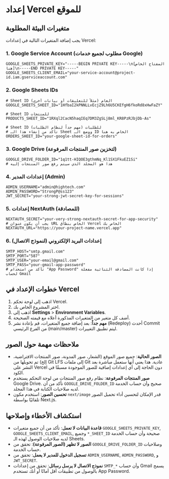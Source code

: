# إعداد Vercel للموقع

## متغيرات البيئة المطلوبة

يجب إضافة المتغيرات التالية في إعدادات Vercel:

### 1. Google Service Account (مطلوب لجميع خدمات Google)
```
GOOGLE_SHEETS_PRIVATE_KEY="-----BEGIN PRIVATE KEY-----\n[المفتاح الخاص هنا]\n-----END PRIVATE KEY-----"
GOOGLE_SHEETS_CLIENT_EMAIL="your-service-account@project-id.iam.gserviceaccount.com"
```

### 2. Google Sheets IDs
```
# Sheet ID العام (مثلاً للتعليقات أو بيانات أخرى)
GOOGLE_SHEETS_SHEET_ID="1HfbaI2kPNNLLvEcjZ9Lh6U5CKEfgH6fkoRd8xHwFaZY"

# Sheet ID للمنتجات
PRODUCTS_SHEET_ID="1RXql2CacN5haqIEq7DM3ZgSLj8ml_KR8PzRJbjDb-As"

# Sheet ID للطلبات (مهم جداً لنظام الطلبات)
# تأكد من إنشاء هذا الـ Sheet ووضع الـ ID الخاص به هنا
ORDERS_SHEET_ID="your-google-sheet-id-for-orders" 
```

### 3. Google Drive (لتخزين صور المنتجات المرفوعة)
```
GOOGLE_DRIVE_FOLDER_ID="1q1tt-HIQOE3gthmNq_Kl1SX1FkuEZ1Si" 
# هذا هو المجلد الذي سيتم رفع صور المنتجات إليه
```

### 4. إعدادات المدير (Admin)
```
ADMIN_USERNAME="admin@hightech.com"
ADMIN_PASSWORD="StrongP@ss123"
JWT_SECRET="your-strong-jwt-secret-key-for-sessions"
```

### 5. إعدادات NextAuth (للمصادقة)
```
NEXTAUTH_SECRET="your-very-strong-nextauth-secret-for-app-security"
# يجب أن يكون عنوان URL الخاص بنطاق Vercel الخاص بك
NEXTAUTH_URL="https://your-project-name.vercel.app" 
```

### 6. إعدادات البريد الإلكتروني (لنموذج الاتصال)
```
SMTP_HOST="smtp.gmail.com"
SMTP_PORT="587"
SMTP_USER="your-email@gmail.com"
SMTP_PASS="your-gmail-app-password" 
# تأكد من استخدام "App Password" إذا كانت المصادقة الثنائية مفعلة لحساب Gmail
```

## خطوات الإعداد في Vercel

1.  اذهب إلى لوحة تحكم Vercel.
2.  اختر المشروع الخاص بك.
3.  اذهب إلى **Settings** > **Environment Variables**.
4.  أضف كل متغير من المتغيرات المذكورة أعلاه مع قيمته الصحيحة.
5.  **مهم جداً**: بعد إضافة جميع المتغيرات، قم بإعادة نشر (Redeploy) أحدث Commit من الفرع الرئيسي (main/master) ليتم تطبيق التغييرات.

## ملاحظات مهمة حول الصور

-   **الصور الحالية**: جميع صور الموقع (الشعار، صور المدونة، صور المنتجات الافتراضية، إلخ) تم تحويلها من Git LFS إلى ملفات Git عادية. هذا يعني أنها ستعمل مباشرة بعد النشر على Vercel دون الحاجة إلى أي إعدادات إضافية للصور الموجودة مسبقًا في الكود.
-   **صور المنتجات المرفوعة**: نظام رفع صور المنتجات من لوحة التحكم يستخدم Google Drive. تأكد من أن `GOOGLE_DRIVE_FOLDER_ID` صحيح وأن حساب الخدمة لديه صلاحيات الكتابة في هذا المجلد.
-   **تحسين الصور**: استخدم مكون `next/image` قدر الإمكان لتحسين أداء تحميل الصور تلقائيًا بواسطة Next.js.

## استكشاف الأخطاء وإصلاحها

-   **قاعدة البيانات لا تعمل**: تأكد من أن جميع متغيرات `GOOGLE_SHEETS_PRIVATE_KEY`, `GOOGLE_SHEETS_CLIENT_EMAIL`, وجميع `*_SHEET_ID` صحيحة وأن حساب الخدمة لديه صلاحيات الوصول لهذه الـ Sheets.
-   **الصور لا تظهر (الصور المرفوعة)**: تحقق من `GOOGLE_DRIVE_FOLDER_ID` وصلاحيات حساب الخدمة.
-   **تسجيل الدخول للمدير لا يعمل**: تحقق من `ADMIN_USERNAME`, `ADMIN_PASSWORD`, و `JWT_SECRET`.
-   **نموذج الاتصال لا يرسل رسائل**: تحقق من إعدادات `SMTP_*` وأن حساب Gmail يسمح بالوصول من تطبيقات أقل أمانًا أو أنك تستخدم App Password.